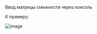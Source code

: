 Ввод матрицы смежности через консоль 

К примеру:


![image](https://github.com/mbpye/KURSVAYA-discra/assets/73852907/89098bb3-b169-437c-a820-2f5fc47bb9eb)
